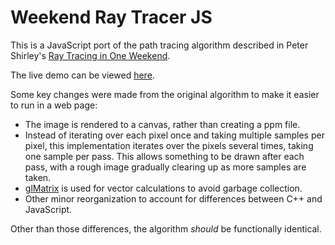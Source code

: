 Weekend Ray Tracer JS
=====================

This is a JavaScript port of the path tracing algorithm described in Peter Shirley's [Ray Tracing in One Weekend](https://www.amazon.com/Ray-Tracing-Weekend-Minibooks-Book-ebook/dp/B01B5AODD8/).

The live demo can be viewed [here]().

Some key changes were made from the original algorithm to make it easier to run in a web page:
- The image is rendered to a canvas, rather than creating a ppm file.
- Instead of iterating over each pixel once and taking multiple samples per pixel, this implementation iterates over the pixels several times, taking one sample per pass. This allows something to be drawn after each pass, with a rough image gradually clearing up as more samples are taken.
- [glMatrix](http://glmatrix.net/) is used for vector calculations to avoid garbage collection.
- Other minor reorganization to account for differences between C++ and JavaScript.

Other than those differences, the algorithm *should* be functionally identical.
